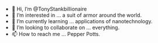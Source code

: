 - 👋 Hi, I’m @TonyStankbillionaire
- 👀 I’m interested in ... a suit of armor around the world.
- 🌱 I’m currently learning ... applications of nanotechnology.
- 💞️ I’m looking to collaborate on ... everything.
- 📫 How to reach me ... Pepper Potts.

<!---
TonyStankbillionaire/TonyStankbillionaire is a ✨ special ✨ repository because its `README.md` (this file) appears on your GitHub profile.
You can click the Preview link to take a look at your changes.
--->
